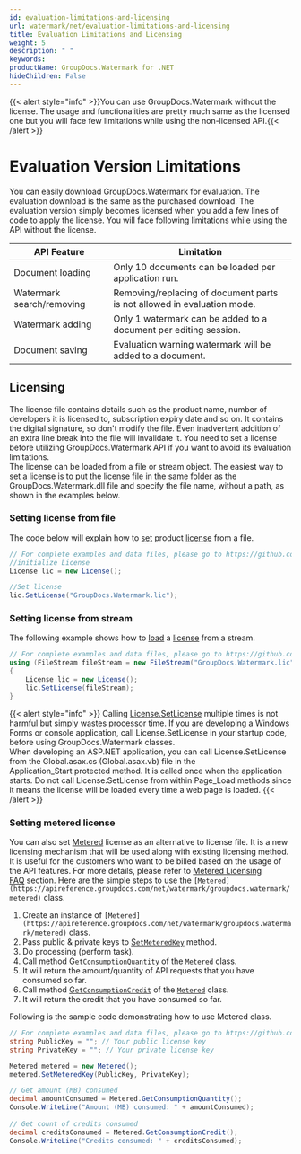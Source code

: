 ```yaml
---
id: evaluation-limitations-and-licensing
url: watermark/net/evaluation-limitations-and-licensing
title: Evaluation Limitations and Licensing
weight: 5
description: " "
keywords: 
productName: GroupDocs.Watermark for .NET
hideChildren: False
---
```

{{< alert style="info" >}}You can use GroupDocs.Watermark without the license. The usage and functionalities are pretty much same as the licensed one but you will face few limitations while using the non-licensed API.{{< /alert >}}

# Evaluation Version Limitations

You can easily download GroupDocs.Watermark for evaluation. The evaluation download is the same as the purchased download. The evaluation version simply becomes licensed when you add a few lines of code to apply the license. You will face following limitations while using the API without the license.  

| API Feature | Limitation |
| --- | --- |
| Document loading | Only 10 documents can be loaded per application run.    |
| Watermark search/removing | Removing/replacing of document parts is not allowed in evaluation mode.  |
| Watermark adding | Only 1 watermark can be added to a document per editing session.  |
| Document saving | Evaluation warning watermark will be added to a document.  |

## Licensing

The license file contains details such as the product name, number of developers it is licensed to, subscription expiry date and so on. It contains the digital signature, so don't modify the file. Even inadvertent addition of an extra line break into the file will invalidate it. You need to set a license before utilizing GroupDocs.Watermark API if you want to avoid its evaluation limitations.   
The license can be loaded from a file or stream object. The easiest way to set a license is to put the license file in the same folder as the GroupDocs.Watermark.dll file and specify the file name, without a path, as shown in the examples below.

### Setting license from file

The code below will explain how to [set](https://apireference.groupdocs.com/net/watermark/groupdocs.watermark.license/setlicense/methods/1) product [license](https://apireference.groupdocs.com/net/watermark/groupdocs.watermark/license) from a file.

```csharp
// For complete examples and data files, please go to https://github.com/groupdocs-watermark/GroupDocs.Watermark-for-.NET
//initialize License
License lic = new License();

//Set license
lic.SetLicense("GroupDocs.Watermark.lic");
```

### Setting license from stream

The following example shows how to [load](https://apireference.groupdocs.com/net/watermark/groupdocs.watermark/license/methods/setlicense) a [license](https://apireference.groupdocs.com/net/watermark/groupdocs.watermark/license) from a stream.

```csharp
// For complete examples and data files, please go to https://github.com/groupdocs-watermark/GroupDocs.Watermark-for-.NET
using (FileStream fileStream = new FileStream("GroupDocs.Watermark.lic", FileMode.Open, FileAccess.Read))
{
    License lic = new License();
    lic.SetLicense(fileStream);
}
```
{{< alert style="info" >}}
Calling [License.SetLicense](https://apireference.groupdocs.com/net/watermark/groupdocs.watermark.license/setlicense/methods/1) multiple times is not harmful but simply wastes processor time. If you are developing a Windows Forms or console application, call License.SetLicense in your startup code, before using GroupDocs.Watermark classes.   
When developing an ASP.NET application, you can call License.SetLicense from the Global.asax.cs (Global.asax.vb) file in the Application\_Start protected method. It is called once when the application starts. Do not call License.SetLicense from within Page\_Load methods since it means the license will be loaded every time a web page is loaded.
{{< /alert >}}
### Setting metered license
You can also set [Metered](https://apireference.groupdocs.com/net/watermark/groupdocs.watermark/metered) license as an alternative to license file. It is a new licensing mechanism that will be used along with existing licensing method. It is useful for the customers who want to be billed based on the usage of the API features. For more details, please refer to [Metered Licensing FAQ](https://purchase.groupdocs.com/faqs/licensing/metered) section.
Here are the simple steps to use the `[Metered](https://apireference.groupdocs.com/net/watermark/groupdocs.watermark/metered)` class.
1.  Create an instance of `[Metered](https://apireference.groupdocs.com/net/watermark/groupdocs.watermark/metered)` class.
2.  Pass public & private keys to [S`etMeteredKey`](https://apireference.groupdocs.com/net/watermark/groupdocs.watermark/metered/methods/setmeteredkey) method.
3.  Do processing (perform task).
4.  Call method [G`etConsumptionQuantity`](https://apireference.groupdocs.com/net/watermark/groupdocs.watermark/metered/methods/getconsumptionquantity) of the [`Metered`](https://apireference.groupdocs.com/net/watermark/groupdocs.watermark/metered) class.
5.  It will return the amount/quantity of API requests that you have consumed so far.
6.  Call method [G`etConsumptionCredit`](https://apireference.groupdocs.com/net/watermark/groupdocs.watermark/metered/methods/getconsumptioncredit) of the [`Metered`](https://apireference.groupdocs.com/net/watermark/groupdocs.watermark/metered) class.
7.  It will return the credit that you have consumed so far.

  
Following is the sample code demonstrating how to use Metered class.

```csharp
// For complete examples and data files, please go to https://github.com/groupdocs-watermark/GroupDocs.Watermark-for-.NET
string PublicKey = ""; // Your public license key
string PrivateKey = ""; // Your private license key

Metered metered = new Metered();
metered.SetMeteredKey(PublicKey, PrivateKey);

// Get amount (MB) consumed
decimal amountConsumed = Metered.GetConsumptionQuantity();
Console.WriteLine("Amount (MB) consumed: " + amountConsumed);
 
// Get count of credits consumed
decimal creditsConsumed = Metered.GetConsumptionCredit();
Console.WriteLine("Credits consumed: " + creditsConsumed);
```
